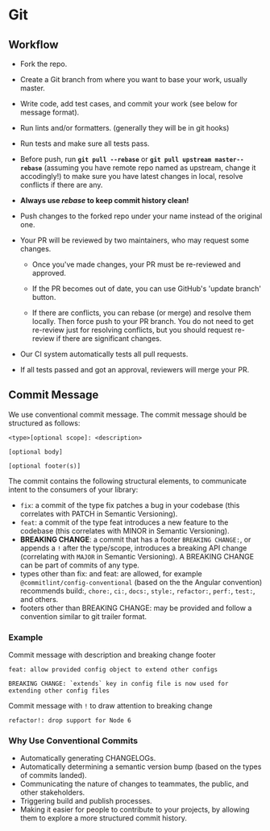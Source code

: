 # Git

## Workflow

- Fork the repo.

- Create a Git branch from where you want to base your work, usually master.

- Write code, add test cases, and commit your work (see below for message format).

- Run lints and/or formatters. (generally they will be in git hooks)

- Run tests and make sure all tests pass.

- Before push, run **`git pull --rebase`** or **`git pull upstream master--rebase`** (assuming you have remote repo named as upstream, change it accodingly!) to make sure you have latest changes in local, resolve conflicts if there are any.

- **Always use _rebase_ to keep commit history clean!**

- Push changes to the forked repo under your name instead of the original one.

- Your PR will be reviewed by two maintainers, who may request some changes.

  - Once you've made changes, your PR must be re-reviewed and approved.

  - If the PR becomes out of date, you can use GitHub's 'update branch' button.

  - If there are conflicts, you can rebase (or merge) and resolve them locally. Then force push to your PR branch.
    You do not need to get re-review just for resolving conflicts, but you should request re-review if there are significant changes.

- Our CI system automatically tests all pull requests.

- If all tests passed and got an approval, reviewers will merge your PR.

## Commit Message

We use conventional commit message. The commit message should be structured as follows:

```
<type>[optional scope]: <description>

[optional body]

[optional footer(s)]
```

The commit contains the following structural elements, to communicate intent to the consumers of your library:

- `fix`: a commit of the type fix patches a bug in your codebase (this correlates with PATCH in Semantic Versioning).
- `feat`: a commit of the type feat introduces a new feature to the codebase (this correlates with MINOR in Semantic Versioning).
- **BREAKING CHANGE**: a commit that has a footer `BREAKING CHANGE:`, or appends a `!` after the type/scope, introduces a breaking API change (correlating with `MAJOR` in Semantic Versioning). A BREAKING CHANGE can be part of commits of any type.
- types other than fix: and feat: are allowed, for example `@commitlint/config-conventional` (based on the the Angular convention) recommends build:, `chore:`, `ci:`, `docs:`, `style:`, `refactor:`, `perf:`, `test:`, and others.
- footers other than BREAKING CHANGE: <description> may be provided and follow a convention similar to git trailer format.

### Example

Commit message with description and breaking change footer

```
feat: allow provided config object to extend other configs

BREAKING CHANGE: `extends` key in config file is now used for extending other config files
```

Commit message with `!` to draw attention to breaking change

```
refactor!: drop support for Node 6
```

### Why Use Conventional Commits

- Automatically generating CHANGELOGs.
- Automatically determining a semantic version bump (based on the types of commits landed).
- Communicating the nature of changes to teammates, the public, and other stakeholders.
- Triggering build and publish processes.
- Making it easier for people to contribute to your projects, by allowing them to explore a more structured commit history.
